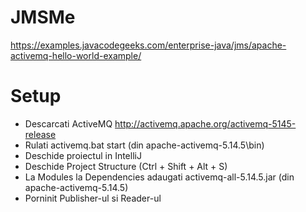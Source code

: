 # JMSMe
https://examples.javacodegeeks.com/enterprise-java/jms/apache-activemq-hello-world-example/ <br>
# Setup
- Descarcati ActiveMQ http://activemq.apache.org/activemq-5145-release
- Rulati activemq.bat start (din apache-activemq-5.14.5\bin)
- Deschide proiectul in IntelliJ 
- Deschide Project Structure (Ctrl + Shift + Alt + S)
- La Modules la Dependencies adaugati activemq-all-5.14.5.jar (din apache-activemq-5.14.5)
- Porninit Publisher-ul si Reader-ul
